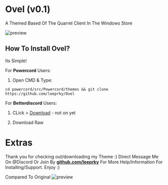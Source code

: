 # Ovel (v0.1)
A Themed Based Of The Quarrel Client In The Windows Store

![preview](https://i.imgur.com/szBs95L.png)

## How To Install Ovel?

Its Simple!

For **Powercord** Users:

1. Open CMD & Type:

```
cd powercord/src/Powercord/themes && git clone https://github.com/leeprky/Ovel
```

For **Betterdiscord** Users:

1. CLick > [Download]() - not on yet

2. Download Raw

# Extras 

Thank you for checking out/downloading my Theme :)
Direct Message Me On @Discord Or Join By **[github.com/leeprky](https://discord.gg/Ff3rqAYB89)** For More Help/Information For Installing/Support. Enjoy :)


Compared To Original
![preview](https://i.imgur.com/8RlZ3ED.png)
